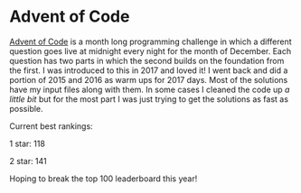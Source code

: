 # Advent of Code

[Advent of Code](https://adventofcode.com) is a month long programming challenge in which a different question goes live
at midnight every night for the month of December. Each question has two parts in which the second builds on the
foundation from the first. I was introduced to this in 2017 and loved it! I went back and did a portion
of 2015 and 2016 as warm ups for 2017 days. Most of the solutions have my input files along with them. In some cases I
cleaned the code up _a little bit_ but for the most part I was just trying to get the solutions as fast as possible.

Current best rankings:

1 star: 118

2 star: 141

Hoping to break the top 100 leaderboard this year!
